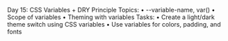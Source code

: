  Day 15: CSS Variables + DRY Principle 
Topics: 
• --variable-name, var() 
• Scope of variables 
• Theming with variables 
Tasks: 
• Create a light/dark theme switch using CSS variables 
• Use variables for colors, padding, and fonts 